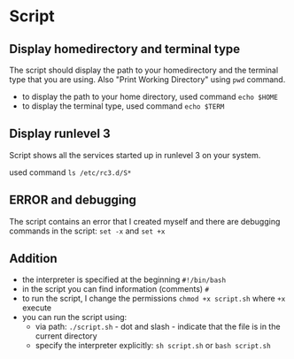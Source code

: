 # Script

## Display homedirectory and terminal type

The script should display the path to your homedirectory and the terminal type that you are using.
Also "Print Working Directory" using `pwd` command.

- to display the path to your home directory, used command `echo $HOME`
- to display the terminal type, used command `echo $TERM`

## Display runlevel 3

Script shows all the services started up in runlevel 3 on your system.

used command `ls /etc/rc3.d/S*`

## ERROR and debugging

The script contains an error that I created myself 
and there are debugging commands in the script: `set -x` and `set +x`

## Addition

- the interpreter is specified at the beginning `#!/bin/bash`
- in the script you can find information (comments) `#`
- to run the script, I change the permissions `chmod +x script.sh` where `+x` execute
- you can run the script using:
  - via path: `./script.sh` - dot and slash - indicate that the file is in the current directory
  - specify the interpreter explicitly: `sh script.sh` or `bash script.sh`
